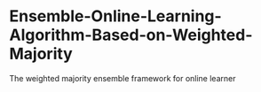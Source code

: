 # Ensemble-Online-Learning-Algorithm-Based-on-Weighted-Majority
The weighted majority ensemble framework for online learner
